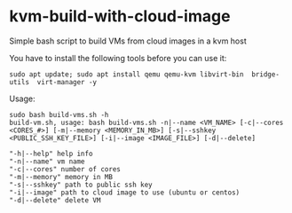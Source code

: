 # kvm-build-with-cloud-image
Simple bash script to build VMs from cloud images in a kvm host

You have to install the following tools before you can use it:
```
sudo apt update; sudo apt install qemu qemu-kvm libvirt-bin  bridge-utils  virt-manager -y
```

Usage:
```
sudo bash build-vms.sh -h
build-vm.sh, usage: bash build-vms.sh -n|--name <VM_NAME> [-c|--cores <CORES_#>] [-m|--memory <MEMORY_IN_MB>] [-s|--sshkey <PUBLIC_SSH_KEY_FILE>] [-i|--image <IMAGE_FILE>] [-d|--delete]

"-h|--help" help info
"-n|--name" vm name
"-c|--cores" number of cores
"-m|--memory" memory in MB
"-s|--sshkey" path to public ssh key
"-i|--image" path to cloud image to use (ubuntu or centos)
"-d|--delete" delete VM

```
